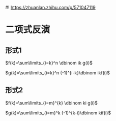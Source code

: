#! https://zhuanlan.zhihu.com/p/571047119
# 二项式反演
## 形式1
$f(k)=\sum\limits_{i=k}^n \dbinom ik g(i)$

$g(k)=\sum\limits_{i=k}^n (-1)^{i-k}\dbinom ikf(i)$
## 形式2
$f(k)=\sum\limits_{i=m}^{k} \dbinom ki g(i)$

$g(k)=\sum\limits_{i=m}^k (-1)^{k-i}\dbinom kif(i)$